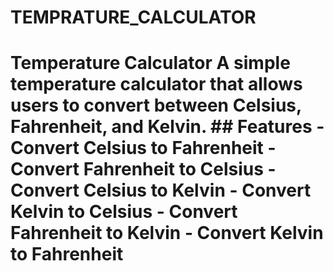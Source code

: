 # TEMPRATURE_CALCULATOR
# Temperature Calculator  A simple temperature calculator that allows users to convert between Celsius, Fahrenheit, and Kelvin.  ## Features  - Convert Celsius to Fahrenheit - Convert Fahrenheit to Celsius - Convert Celsius to Kelvin - Convert Kelvin to Celsius - Convert Fahrenheit to Kelvin - Convert Kelvin to Fahrenheit 
